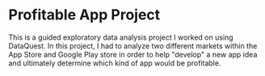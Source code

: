 # Profitable App Project
This is a guided exploratory data analysis project I worked on using DataQuest. In this project, I had to analyze two different markets within the App Store and Google Play store in order to help "develop" a new app idea and ultimately determine which kind of app would be profitable.
